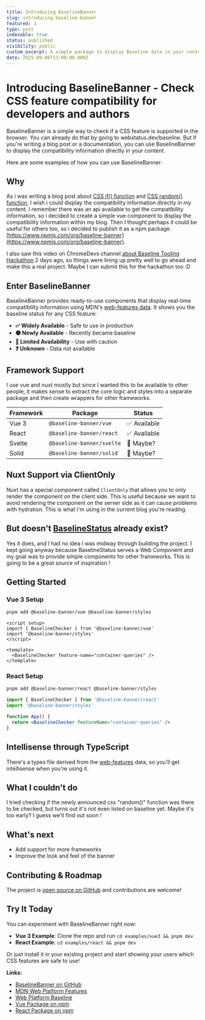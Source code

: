 ```yaml
---
title: Introducing BaselineBanner
slug: introducing-baseline-banner
featured: 1
type: post
indexable: true
status: published
visibility: public
custom_excerpt: A simple package to display Baseline data in your content.
date: 2025-09-06T13:00:00.000Z
---
```


# Introducing BaselineBanner - Check CSS feature compatibility for developers and authors

BaselineBanner is a simple way to check if a CSS feature is supported in the browser. You can already do that by going to webstatus.dev/baseline. But if you're writing a blog post or a documentation, you can use BaselineBanner to display the compatibility information directly in your content.

Here are some examples of how you can use BaselineBanner:

<BaselineCheckerWrapper feature-name="container-queries"></BaselineCheckerWrapper>

<BaselineCheckerWrapper feature-name="popover"></BaselineCheckerWrapper>

<BaselineCheckerWrapper feature-name="grid"></BaselineCheckerWrapper>

<BaselineCheckerWrapper feature-name="flexbox"></BaselineCheckerWrapper>

<BaselineCheckerWrapper feature-name="custom-properties"></BaselineCheckerWrapper>

<BaselineCheckerWrapper feature-name="if"></BaselineCheckerWrapper>


## Why

As i was writing a blog post about [CSS if() function](/blog/71-css-if-function-guide) and [CSS random() function](/blog/70-css-random-function-guide), I wish i could display the compatibility information directly in my content. I remember there was an api available to get the compatibility information, so i decided to create a simple vue component to display the compatibility information within my blog. Then I thought perhaps it could be useful for others too, so i decided to publish it as a npm package. [https://www.npmjs.com/org/baseline-banner](https://www.npmjs.com/org/baseline-banner).

I also saw this video on ChromeDevs channel [about Baseline Tooling Hackathon](https://www.youtube.com/watch?v=ayVPB3O-Lcw) 2 days ago, so things were lining up pretty well to go ahead and make this a real project. Maybe I can submit this for the hackathon too :D

## Enter BaselineBanner

BaselineBanner provides ready-to-use components that display real-time compatibility information using MDN's [web-features data](https://github.com/web-platform-dx/web-features). It shows you the baseline status for any CSS feature:

- **✅ Widely Available** - Safe to use in production
- **🟡 Newly Available** - Recently became baseline
- **🔴 Limited Availability** - Use with caution
- **❓ Unknown** - Data not available

## Framework Support

I use vue and nuxt mostly but since I wanted this to be available to other people, it makes sense to extract the core logic and styles into a separate package and then create wrappers for other frameworks.

| Framework | Package | Status |
|-----------|---------|---------|
| Vue 3 | `@baseline-banner/vue` | ✅ Available |
| React | `@baseline-banner/react` | ✅ Available |
| Svelte | `@baseline-banner/svelte` | 🔄 Maybe? |
| Solid | `@baseline-banner/solid` | 🔄 Maybe? |

## Nuxt Support via ClientOnly 

Nuxt has a special component called `ClientOnly` that allows you to only render the component on the client side. This is useful because we want to avoid rendering the component on the server side as it can cause problems with hydration. This is what i'm using in the current blog you're reading.

## But doesn't [BaselineStatus](https://github.com/web-platform-dx/baseline-status) already exist? 

Yes it does, and I had no idea I was midway through building the project. I kept going anyway because BaselineStatus serves a Web Component and my goal was to provide simple components for other frameworks. This is going to be a great source of inspiration ! 

## Getting Started

### Vue 3 Setup

```bash
pnpm add @baseline-banner/vue @baseline-banner/styles
```

```vue
<script setup>
import { BaselineChecker } from '@baseline-banner/vue'
import '@baseline-banner/styles'
</script>

<template>
  <BaselineChecker feature-name="container-queries" />
</template>
```

### React Setup

```bash
pnpm add @baseline-banner/react @baseline-banner/styles
```

```jsx
import { BaselineChecker } from '@baseline-banner/react'
import '@baseline-banner/styles'

function App() {
  return <BaselineChecker featureName="container-queries" />
}
```
## Intellisense through TypeScript

There's a types file derived from the [web-features](https://github.com/web-platform-dx/web-features) data, so you'll get intellisense when you're using it.

## What I couldn't do

I tried checking if the newly announced css "random()" function was there to be checked, but turns out it's not even listed on baseline yet. Maybe it's too early? I guess we'll find out soon !

## What's next

- Add support for more frameworks
- Improve the look and feel of the banner

## Contributing & Roadmap


The project is [open source on GitHub](https://github.com/MrSunshyne/baseline-banner) and contributions are welcome! 

## Try It Today

You can experiment with BaselineBanner right now:

- **Vue 3 Example**: Clone the repo and run `cd examples/vue3 && pnpm dev`
- **React Example**: `cd examples/react && pnpm dev`

Or just install it in your existing project and start showing your users which CSS features are safe to use!

**Links:**
- [BaselineBanner on GitHub](https://github.com/MrSunshyne/baseline-banner)
- [MDN Web Platform Features](https://github.com/web-platform-dx/web-features)
- [Web Platform Baseline](https://web.dev/baseline/)
- [Vue Package on npm](https://www.npmjs.com/package/@baseline-banner/vue)
- [React Package on npm](https://www.npmjs.com/package/@baseline-banner/react)
